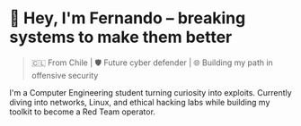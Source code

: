 # 👾 Hey, I'm Fernando – breaking systems to make them better

> 🇨🇱 From Chile | 🛡️ Future cyber defender | 🌐 Building my path in offensive security

I'm a Computer Engineering student turning curiosity into exploits. Currently diving into networks, Linux, and ethical hacking labs while building my toolkit to become a Red Team operator.
